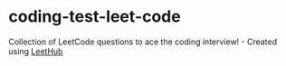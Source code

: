 # coding-test-leet-code
Collection of LeetCode questions to ace the coding interview! - Created using [LeetHub](https://github.com/QasimWani/LeetHub)

